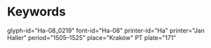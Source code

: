 # Keywords
glyph-id="Ha-08_0219"
font-id="Ha-08"
printer-id="Ha"
printer="Jan Haller"
period="1505–1525"
place="Kraków"
PT plate="171"
